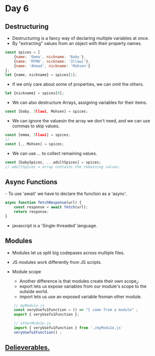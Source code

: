  <h1>Day 6</h1>

<h2>Destructuring</h2>

- Destructuring is a fancy way of declaring multiple variables at once.
- By "extracting" values from an object with their property names.

```javascript
const spices = [
    {name: 'Emma', nickname: 'Baby'},
    {name: 'M7MD', nickname: '3llawi'},
    {name: 'Ahmad', nickname: 'Mohsen'}
];
let {name, nickname} = spices[1];
```

- If we only care about some of properties, we can omit the others.

```javascript
let {nickname} = spices[0];
```

- We can also destructure Arrays, assigning variables for their items.

```javascript
const [baby, 3llawi, Mohsen] = spices;
```

- We can ignore the valuesin the array we don't need, and we can use commas to skip values.

```javascript
const [emma, 3llawi] = spices;
//
const [,, Mohsen] = spices;
```

- We can use ... to collect remaining values.

```javascript
const [babySpices, ...adultSpices] = spices;
// adultSpices = array contains the remaining values.
```

<h2>Async Functions</h2>
- To use 'await' we have to declare the function as a 'async'.

```javascript
async function fetchResponse(url) {
    const response = await fetch(url);
    return response;
}
```

- javascript is a 'Single-threaded' language.

<h2>Modules</h2>

- Modules let us split big codepases across multiple files.
- JS modules work differently from JS scripts.

- Module scope
  - Another difference is that modules create their own scopeز
  - export lets us expose variables from our module's scope to the outside world.
  - import lets us use an exposed variable froman other module.


```javascript
    // myModule.js
    const veryUsefu1Function = () => "I came from a module" ;
    export { veryUsefu1Function };
 ```
```javascript
    // otherModu1e.js
    import { veryUsefu1Function } from './myModu1e.js'
    veryUsefu1Function() ;
```
  
  
## [Delieverables.](https://github.com/AymanAttili/Mastering-JavaScript-in-20-Days/blob/main/Delieverables/Day6.md)
